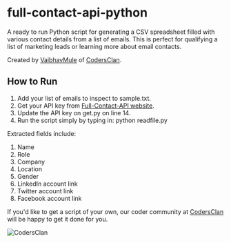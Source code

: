 # full-contact-api-python
A ready to run Python script for generating a CSV spreadsheet filled with various contact details from a list of emails.
This is perfect for qualifying a list of marketing leads or learning more about email contacts.

Created by [VaibhavMule](https://www.codersclan.net/profile/VaibhavMule?utm_source=github_full-contact-api-python) of [CodersClan](https://www.codersclan.net/?utm_source=github_full-contact-api-python).

## How to Run ##

1. Add your list of emails to inspect to sample.txt.
2. Get your API key from [Full-Contact-API website](https://www.fullcontact.com/developer/).
3. Update the API key on get.py on line 14.
4. Run the script simply by typing in: python readfile.py

Extracted fields include:

1. Name
2. Role
3. Company
4. Location
5. Gender
6. LinkedIn account link
7. Twitter account link
8. Facebook account link

If you'd like to get a script of your own, our coder community at [CodersClan](https://www.codersclan.net/?utm_source=github_full-contact-api-python) will be happy to get it done for you.

![CodersClan](www.codersclan.net/img/CodersClan-footer.png)
